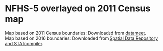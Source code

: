 # NFHS-5 overlayed on 2011 Census map

Map based on 2011 Census boundaries: Downloaded from [datameet](https://github.com/datameet/maps).    
Map based on 2016 boundaries: Downloaded from [Spatial Data Repository and STATcompiler](https://www.dhsprogram.com).    
